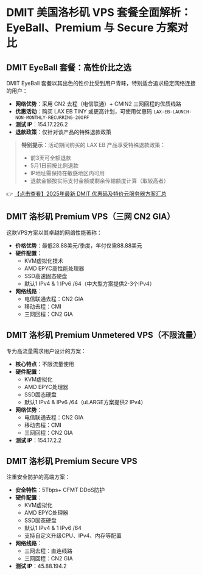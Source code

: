 # DMIT 美国洛杉矶 VPS 套餐全面解析：EyeBall、Premium 与 Secure 方案对比

## DMIT EyeBall 套餐：高性价比之选

DMIT EyeBall 套餐以其出色的性价比受到用户青睐，特别适合追求稳定网络连接的用户：

- **网络优势**：采用 CN2 去程（电信联通）+ CMIN2 三网回程的优质线路
- **优惠活动**：购买 LAX EB TINY 或更高计划，可使用优惠码 `LAX-EB-LAUNCH-NON-MONTHLY-RECURRING-20OFF`
- **测试 IP**：154.17.226.2
- **退款政策**：仅针对该产品的特殊退款政策

> **特别提示**：活动期间购买的 LAX EB 产品享受特殊退款政策：
> - 前3天可全额退款
> - 5月1日前按比例退款
> - IP地址需保持在敏感地区内可用
> - 退款金额按实际支付金额或剩余传输额度计算（取较高者）

👉 [【点击查看】2025年最新 DMIT 优惠码及特价云服务器方案汇总](https://bit.ly/dmit_coupon)

## DMIT 洛杉矶 Premium VPS（三网 CN2 GIA）

这款VPS方案以其卓越的网络性能著称：

- **价格优势**：最低28.88美元/季度，年付仅需88.88美元
- **硬件配置**：
  - KVM虚拟化技术
  - AMD EPYC高性能处理器
  - SSD高速固态硬盘
  - 默认1 IPv4 & 1 IPv6 /64（中大型方案提供2-3个IPv4）
- **网络线路**：
  - 电信联通去程：CN2 GIA
  - 移动去程：CMI
  - 三网回程：CN2 GIA

## DMIT 洛杉矶 Premium Unmetered VPS（不限流量）

专为高流量需求用户设计的方案：

- **核心特点**：不限流量使用
- **硬件配置**：
  - KVM虚拟化
  - AMD EPYC处理器
  - SSD固态硬盘
  - 默认1 IPv4 & IPv6 /64（uLARGE方案提供2 IPv4）
- **网络优势**：
  - 电信联通去程：CN2 GIA
  - 移动去程：CMI
  - 三网回程：CN2 GIA
- **测试 IP**：154.17.2.2

## DMIT 洛杉矶 Premium Secure VPS

注重安全防护的高端方案：

- **安全特性**：5Tbps+ CFMT DDoS防护
- **硬件配置**：
  - KVM虚拟化
  - AMD EPYC处理器
  - SSD固态硬盘
  - 默认1 IPv4 & 1 IPv6 /64
  - 支持自定义升级CPU、IPv4、内存等配置
- **网络线路**：
  - 三网去程：直连线路
  - 三网回程：CN2 GIA
- **测试 IP**：45.88.194.2